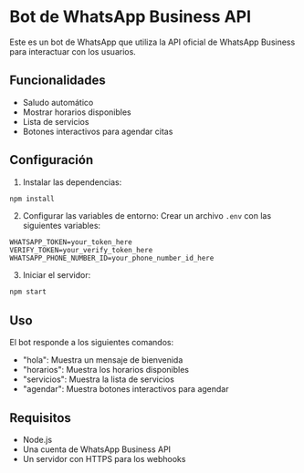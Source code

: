 # Bot de WhatsApp Business API

Este es un bot de WhatsApp que utiliza la API oficial de WhatsApp Business para interactuar con los usuarios.

## Funcionalidades

- Saludo automático
- Mostrar horarios disponibles
- Lista de servicios
- Botones interactivos para agendar citas

## Configuración

1. Instalar las dependencias:
```bash
npm install
```

2. Configurar las variables de entorno:
Crear un archivo `.env` con las siguientes variables:
```
WHATSAPP_TOKEN=your_token_here
VERIFY_TOKEN=your_verify_token_here
WHATSAPP_PHONE_NUMBER_ID=your_phone_number_id_here
```

3. Iniciar el servidor:
```bash
npm start
```

## Uso

El bot responde a los siguientes comandos:
- "hola": Muestra un mensaje de bienvenida
- "horarios": Muestra los horarios disponibles
- "servicios": Muestra la lista de servicios
- "agendar": Muestra botones interactivos para agendar

## Requisitos

- Node.js
- Una cuenta de WhatsApp Business API
- Un servidor con HTTPS para los webhooks
